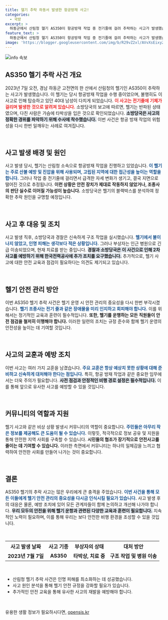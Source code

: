 ```yaml
---
title: 헬기 추락 하동서 발생한 항공방재 사고!
categories:
  - 국방
excerpt: >
  하동군에서 산림청 헬기 AS350이 항공방재 작업 중 전기줄에 걸려 추락하는 사고가 발생했습니다. 탑승자 1명은 부상당해 병원으로 이송되었고, 사고 원인과 2차 사고 예방 조치가 논의되고 있습니다.
feature_text: >
  하동군에서 산림청 헬기 AS350이 항공방재 작업 중 전기줄에 걸려 추락하는 사고가 발생했습니다. 탑승자 1명은 부상당해 병원으로 이송되었고, 사고 원인과 2차 사고 예방 조치가 논의되고 있습니다.
image: 'https://blogger.googleusercontent.com/img/b/R29vZ2xl/AVvXsEixyZcFfHzMRdzZMjFBmAUKJYCLCGyLL1o632UiGVXcaFdKo_bkvkuCioo0uUKlGfBVcT3P84aROyZIXSBEx3Aw5nCQ3pTgDom1WDC4m8eifvWiAmWEEVb4x6G_l8C0QH225ldMjyaFvpxGEBGNO37VmDTDMHGhJPq73UglMfDca1-0aw/s1600/blogspot.png'
---
```


<p><img src="https://blogger.googleusercontent.com/img/b/R29vZ2xl/AVvXsEixyZcFfHzMRdzZMjFBmAUKJYCLCGyLL1o632UiGVXcaFdKo_bkvkuCioo0uUKlGfBVcT3P84aROyZIXSBEx3Aw5nCQ3pTgDom1WDC4m8eifvWiAmWEEVb4x6G_l8C0QH225ldMjyaFvpxGEBGNO37VmDTDMHGhJPq73UglMfDca1-0aw/s1600/blogspot.png" alt="info 속보" /></p>

<h2 data-ke-size="size26">AS350 헬기 추락 사건 개요</h2>

<p data-ke-size="size16">2023년 7일 오전, 경남 하동군 고전면의 한 산에서 산림청의 헬기인 AS350이 추락하는 사고가 발생했습니다. 이 헬기는 당시 항공방재 작업을 수행 중이었으며, 불행히도 이 사고로 인해 탑승하고 있던 40대 남성이 다치게 되었습니다. <b><span style="color: #ee2323;">이 사고는 전기줄에 기체가 걸리며 발생한 것으로 알려져 있습니다.</span></b> 소방당국의 보고에 따르면, 헬기는 반파된 상태였으며, 다친 사람은 가슴에 타박상을 입은 것으로 확인되었습니다. <b><span style="background-color: #21538527;">소방당국은 사고의 정확한 경위를 파악하기 위해 수사에 착수했습니다.</span></b> 이번 사건은 항공 방재 작업의 위험성을 다시 한번 일깨우는 사례로 여겨집니다.</p>

<p data-ke-size="size16">&nbsp;</p>

<h2 data-ke-size="size26">사고 발생 배경 및 원인</h2>

<p data-ke-size="size16">사고 발생 당시, 헬기는 산림청 소속으로 항공방재 작업을 진행하고 있었습니다. <b><span style="color: #1a5490;">이 헬기는 주로 산불 예방 및 진압을 위해 사용되며, 고립된 지역에 대한 접근성을 높이는 역할을 합니다.</span></b> 그러나 작업 중 전기줄에 걸리면서 급격한 자세 변화가 생기고, 결국 지면으로 떨어진 것으로 추정됩니다. <b><span style="ee2323;">이런 상황은 안전 장치가 제대로 작동하지 않았거나, 조종사의 판단 실수로 이어질 가능성이 높습니다.</span></b> 소방당국은 헬기의 블랙박스를 분석하여 정확한 추락 원인을 규명할 예정입니다.</p>

<p data-ke-size="size16">&nbsp;</p>

<h2 data-ke-size="size26">사고 후 대응 및 조치</h2>

<p data-ke-size="size16">사고 발생 직후, 소방당국과 경찰은 신속하게 구조 작업을 실시했습니다. <b><span style="color: #1a5490;">헬기에서 불이 나지 않았고, 인명 피해는 생각보다 적은 상황입니다.</span></b> 그러나 부상자는 인근 병원으로 긴급 이송되었으며, 현재 치료를 받는 중입니다. <b><span style="background-color: #21538527;">경찰과 소방당국은 이 사건으로 인해 2차 사고를 예방하기 위해 한국전력공사에 추가 조치를 요구했습니다.</span></b> 추가적으로, 헬기 사고에 대한 안전 교육과 점검이 필요하다는 의견도 제기되고 있습니다.</p>

<p data-ke-size="size16">&nbsp;</p>

<h2 data-ke-size="size26">헬기 안전 관리 방안</h2>

<p data-ke-size="size16">이번 AS350 헬기 추락 사건은 헬기 운영 시 안전 관리의 중요성을 다시 한번 부각시켰습니다. <b><span style="color: #1a5490;">헬기 조종사는 전기 줄과 같은 장애물을 미리 인지하고 회피해야 합니다.</span></b> 이를 위해서는 정기적인 교육과 훈련이 필수적입니다. <b><span style="ee2323;">또한, 헬기를 운행하는 모든 직원들이 안전 점검을 철저히 이행해야 합니다.</span></b> 이러한 일련의 조치는 규정 준수와 함께 헬기 운영의 안전성을 높이는 데 기여할 것입니다.</p>

<p data-ke-size="size16">&nbsp;</p>

<h2 data-ke-size="size26">사고의 교훈과 예방 조치</h2>

<p data-ke-size="size16">이번 사고는 여러 가지 교훈을 남겼습니다. <b><span style="color: #1a5490;">주요 교훈은 항상 예상치 못한 상황에 대해 준비하고 신속하게 대처해야 한다는 점입니다.</span></b> 특히, 항공 방재 작업과 같은 중요한 임무에서는 더욱 주의가 필요합니다. <b><span style="background-color: #21538527;">사전 점검과 안정적인 비행 경로 설정은 필수적입니다.</span></b> 이를 통해 앞으로 유사한 사고를 예방할 수 있을 것입니다.</p>

<p data-ke-size="size16">&nbsp;</p>

<h2 data-ke-size="size26">커뮤니티의 역할과 지원</h2>

<p data-ke-size="size16">헬기 사고와 같은 비상 상황 발생시 커뮤니티의 역할이 중요합니다. <b><span style="color: #1a5490;">주민들은 아무리 작은 정보를 제공해도 큰 도움이 될 수 있습니다.</span></b> 이렇듯, 적극적으로 정보 공유 및 지원을 통해 안전한 지역 사회를 구축할 수 있습니다. <b><span style="ee2323;">시민들의 협조가 장기적으로 안전사고를 줄이는 데 기여할 수 있습니다.</span></b> 이러한 측면에서 커뮤니티는 하나의 일체감을 느끼고 협력하여 안전한 사회를 만들어 나가는 것이 중요합니다.</p>

<p data-ke-size="size16">&nbsp;</p>

<h2 data-ke-size="size26">결론</h2>

<p data-ke-size="size16">AS350 헬기의 추락 사고는 많은 우리에게 큰 충격을 주었습니다. <b><span style="color: #1a5490;">이번 사건을 통해 모든 이들에게 헬기 안전 관리의 중요성을 다시금 인식시킬 필요가 있습니다.</span></b> 사고 발생 후의 대응은 물론, 예방 조치에 있어 모든 관계자들이 함께 논의하고 개선해 나가야 합니다. <b><span style="background-color: #21538527;">우리 모두의 안전을 위해 헬기 운항과 관련된 다양한 교육과 훈련이 필요합니다.</span></b> 지속적인 노력이 필요하며, 이를 통해 우리는 보다 안전한 비행 환경을 조성할 수 있을 것입니다.</p>

<p data-ke-size="size16">&nbsp;</p>

<table style="width: 100%;">
  <tr>
    <th style="text-align: center;">사고 발생 날짜</th>
    <th style="text-align: center;">사고 기종</th>
    <th style="text-align: center;">부상자의 상태</th>
    <th style="text-align: center;">대처 방안</th>
  </tr>
  <tr>
    <td style="text-align: center; height: 17px;"><b>2023년 7월 7일</b></td>
    <td style="text-align: center; height: 17px;"><b>AS350</b></td>
    <td style="text-align: center; height: 17px;"><b>타박상, 치료 중</b></td>
    <td style="text-align: center; height: 17px;"><b>구조 작업 및 병원 이송</b></td>
  </tr>
</table>

<p data-ke-size="size16">&nbsp;</p>

<ul>
  <li>산림청 헬기 추락 사건은 인명 피해를 최소화하는 데 성공했습니다.</li>
  <li>사고 원인 분석을 통해 헬기 안전 규정을 강화할 필요가 있습니다.</li>
  <li>추가적인 안전 교육을 통해 유사한 사고의 재발을 예방해야 합니다.</li>
</ul>

<p data-ke-size="size16">&nbsp;</p>
유용한 생활 정보가 필요하시다면, <a href="https://opensis.kr" rel="dofollow">opensis.kr</a>


